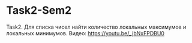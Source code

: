 # Task2-Sem2
Task2.
Для списка чисел найти количество локальных максимумов и локальных минимумов.
Видео: https://youtu.be/_jbNxFPDBU0
